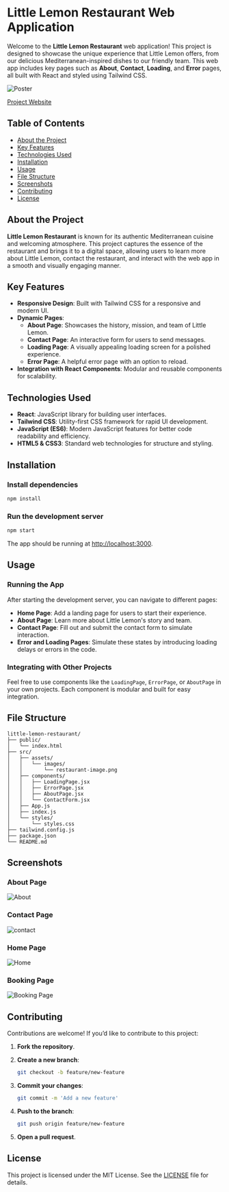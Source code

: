 
# Little Lemon Restaurant Web Application

Welcome to the **Little Lemon Restaurant** web application! This project is designed to showcase the unique experience that Little Lemon offers, from our delicious Mediterranean-inspired dishes to our friendly team. This web app includes key pages such as **About**, **Contact**, **Loading**, and **Error** pages, all built with React and styled using Tailwind CSS.

![Poster](./src/assets/images/poster.png)

[Project Website](https://master.d82nf9zlqp55c.amplifyapp.com/)

## Table of Contents

- [About the Project](#about-the-project)
- [Key Features](#key-features)
- [Technologies Used](#technologies-used)
- [Installation](#installation)
- [Usage](#usage)
- [File Structure](#file-structure)
- [Screenshots](#screenshots)
- [Contributing](#contributing)
- [License](#license)

## About the Project

**Little Lemon Restaurant** is known for its authentic Mediterranean cuisine and welcoming atmosphere. This project captures the essence of the restaurant and brings it to a digital space, allowing users to learn more about Little Lemon, contact the restaurant, and interact with the web app in a smooth and visually engaging manner.

## Key Features

- **Responsive Design**: Built with Tailwind CSS for a responsive and modern UI.
- **Dynamic Pages**:
  - **About Page**: Showcases the history, mission, and team of Little Lemon.
  - **Contact Page**: An interactive form for users to send messages.
  - **Loading Page**: A visually appealing loading screen for a polished experience.
  - **Error Page**: A helpful error page with an option to reload.
- **Integration with React Components**: Modular and reusable components for scalability.

## Technologies Used

- **React**: JavaScript library for building user interfaces.
- **Tailwind CSS**: Utility-first CSS framework for rapid UI development.
- **JavaScript (ES6)**: Modern JavaScript features for better code readability and efficiency.
- **HTML5 & CSS3**: Standard web technologies for structure and styling.

## Installation

### Install dependencies

```bash
npm install
```

### Run the development server

```bash
npm start
```

The app should be running at [http://localhost:3000](http://localhost:3000).

## Usage

### Running the App

After starting the development server, you can navigate to different pages:

- **Home Page**: Add a landing page for users to start their experience.
- **About Page**: Learn more about Little Lemon's story and team.
- **Contact Page**: Fill out and submit the contact form to simulate interaction.
- **Error and Loading Pages**: Simulate these states by introducing loading delays or errors in the code.

### Integrating with Other Projects

Feel free to use components like the `LoadingPage`, `ErrorPage`, or `AboutPage` in your own projects. Each component is modular and built for easy integration.

## File Structure

```plaintext
little-lemon-restaurant/
├── public/
│   └── index.html
├── src/
│   ├── assets/
│   │   └── images/
│   │       └── restaurant-image.png
│   ├── components/
│   │   ├── LoadingPage.jsx
│   │   ├── ErrorPage.jsx
│   │   ├── AboutPage.jsx
│   │   └── ContactForm.jsx
│   ├── App.js
│   ├── index.js
│   └── styles/
│       └── styles.css
├── tailwind.config.js
├── package.json
└── README.md
```

## Screenshots

### About Page

![About](./src/assets/images/image-3.png)

### Contact Page

![contact](./src/assets/images/image-2.png)

### Home Page

![Home](./src/assets/images/image-1.png)

### Booking Page

![Booking Page](./src/assets/images/image.png)

## Contributing

Contributions are welcome! If you’d like to contribute to this project:

1. **Fork the repository**.
2. **Create a new branch**:

   ```bash
   git checkout -b feature/new-feature
   ```

3. **Commit your changes**:

   ```bash
   git commit -m 'Add a new feature'
   ```

4. **Push to the branch**:

   ```bash
   git push origin feature/new-feature
   ```

5. **Open a pull request**.

## License

This project is licensed under the MIT License. See the [LICENSE](LICENSE) file for details.
